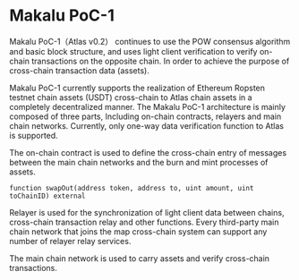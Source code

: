 # Makalu PoC-1

Makalu PoC-1（Atlas v0.2） continues to use the POW consensus algorithm and basic block structure, and uses light client verification to 
verify on-chain transactions on the opposite chain. In order to achieve the purpose of cross-chain transaction data (assets).

Makalu PoC-1 currently supports the realization of Ethereum Ropsten testnet chain assets (USDT) cross-chain to Atlas chain 
assets in a completely decentralized manner. The Makalu PoC-1 architecture is mainly composed of three parts, Including 
on-chain contracts, relayers and main chain networks. Currently, only one-way data verification function to Atlas is supported.

The on-chain contract is used to define the cross-chain entry of messages between the main chain networks and the burn and mint processes of assets.
```Entrance
function swapOut(address token, address to, uint amount, uint toChainID) external
```

Relayer is used for the synchronization of light client data between chains, cross-chain transaction relay and other functions. 
Every third-party main chain network that joins the map cross-chain system can support any number of relayer relay services.

The main chain network is used to carry assets and verify cross-chain transactions.
